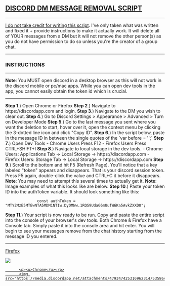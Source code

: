 <h2><u>DISCORD DM MESSAGE REMOVAL SCRIPT</u></h2>
<hr>
<u>I do not take credit for writing this script</u>. I've only taken what was written and fixed it + provide instructions
to make it actually work. It will delete all of YOUR messages from a DM but it will not remove the other person(s)
as you do not have permission to do so unless you're the creator of a group chat.

<hr>
<h3>INSTRUCTIONS</h3>
<hr>
<strong>Note</strong>: You MUST open discord in a desktop browser as this will not work in the discord mobile or pc/mac apps. While
you can open dev tools in the app, you cannot easily obtain the token id which is crucial.
<hr>
<strong>Step  1</strong>.) Open Chrome or Firefox
<strong>Step  2</strong>.) Navigate to https://discordapp.com and login.
<strong>Step  3</strong>.) Navigate to the DM you wish to clear out.
<strong>Step  4</strong>.) Go to Discord Settings > Appearance > Advanced > Turn on Developer Mode
<strong>Step  5</strong>.) Go to the last message you sent where you want the deletion to start, hover over it, open the context menu
                  by clicking the 3-dotted line icon and click "Copy ID".
<strong>Step  6</strong>.) In the script below, paste in the message ID in between the single quotes of the `var before = '<here>';`
<strong>Step  7</strong>.) Open Dev Tools
                  - Chrome Users Press F12
                  - Firefox Users Press CTRL+SHIFT+I
<strong>Step  8</strong>.) Navigate to local storage in the dev tools.
                  - Chrome Users: Applications Tab -> Local Storage -> https://discordapp.com
                  - Firefox Users: Storage Tab -> Local Storage -> https://discordapp.com
<strong>Step  9</strong>.) Scroll to the bottom and hit F5 (Refresh Page). You'll notice that a key labeled "token" appears and disappears.
                  That is your discord session token. Press F5 again, double-click the value and CTRL+C it before it disappears.
                  <strong>Note</strong>: You may need to attempt this several times to actually get it.
				  <strong>Note</strong>: Image examples of what this looks like are below.
<strong>Step 10</strong>.) Paste your token ID into the authToken variable. It should look something like this:
        
                  const authToken = "MTY2MzE5MTEwNTA5MDM1NTIw.DyOMNw.1RQS9UdaG6mUufW6Ka5AvkZXXD0";
        
<strong>Step 11</strong>.) Your script is now ready to be run. Copy and paste the entire script into the console of your browser's dev tools.
          Both Chrome & Firefox have a Console tab. Simply paste it into the console area and hit enter. You will begin to
          see your messages remove from the chat history starting from the message ID you entered.
		  <hr>
		  <p><u>Firefox<u></p>
		  <img src="https://cdn.discordapp.com/attachments/479347425316962314/535864075440095242/unknown.png"/>

		  <p><u>Chrome</u></p>
		  <img src="https://media.discordapp.net/attachments/479347425316962314/535864423986757647/unknown.png"/>
